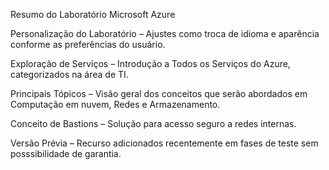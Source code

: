   Resumo do Laboratório Microsoft Azure

  Personalização do Laboratório – Ajustes como troca de idioma e aparência conforme as preferências do usuário.
    
  Exploração de Serviços – Introdução a Todos os Serviços do Azure, categorizados na área de TI.
  
  Principais Tópicos – Visão geral dos conceitos que serão abordados em Computação em nuvem, Redes e Armazenamento.

  Conceito de Bastions – Solução para acesso seguro a redes internas.

  Versão Prévia – Recurso adicionados recentemente em fases de teste sem posssibilidade de garantia.
